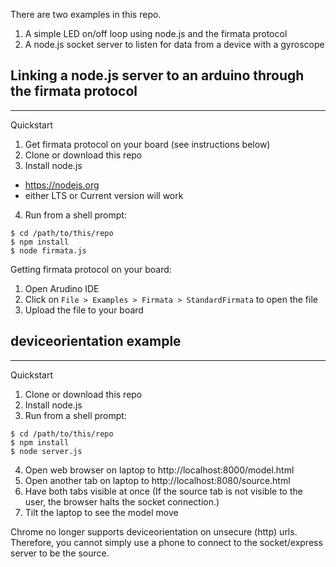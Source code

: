 There are two examples in this repo.

1. A simple LED on/off loop using node.js and the firmata protocol
2. A node.js socket server to listen for data from a device with a gyroscope

## Linking a node.js server to an arduino through the firmata protocol
---

Quickstart

1. Get firmata protocol on your board (see instructions below)
2. Clone or download this repo
3. Install node.js
 - https://nodejs.org
 - either LTS or Current version will work
4. Run from a shell prompt:
```
$ cd /path/to/this/repo
$ npm install
$ node firmata.js
```

Getting firmata protocol on your board:

1. Open Arudino IDE
2. Click on `File > Examples > Firmata > StandardFirmata` to open the file
3. Upload the file to your board

## deviceorientation example
---

Quickstart

1. Clone or download this repo
2. Install node.js
3. Run from a shell prompt:
```
$ cd /path/to/this/repo
$ npm install
$ node server.js
```
4. Open web browser on laptop to http://localhost:8000/model.html
5. Open another tab on laptop to http://localhost:8080/source.html
6. Have both tabs visible at once (If the source tab is not visible to the user, the browser halts the socket connection.)
7. Tilt the laptop to see the model move

Chrome no longer supports deviceorientation on unsecure (http) urls.
Therefore, you cannot simply use a phone to connect to the socket/express server to be the source.
